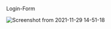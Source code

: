 Login-Form

![Screenshot from 2021-11-29 14-51-18](https://user-images.githubusercontent.com/91375726/143861690-f4254a2c-a1f0-4cc2-b398-820f708d6ab1.png)
